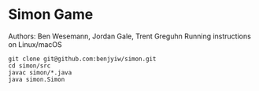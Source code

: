 # Simon Game
Authors: Ben Wesemann, Jordan Gale, Trent Greguhn
Running instructions on Linux/macOS
```
git clone git@github.com:benjyiw/simon.git
cd simon/src
javac simon/*.java
java simon.Simon
```

